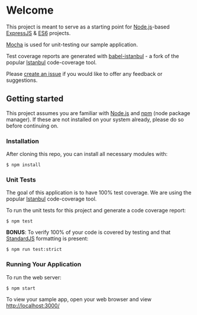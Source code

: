 # Welcome
This project is meant to serve as a starting point for [Node.js](https://nodejs.org)-based [ExpressJS](http://expressjs.com) & [ES6](https://nodejs.org/en/docs/es6/) projects.

[Mocha](https://mochajs.org) is used for unit-testing our sample application. 

Test coverage reports are generated with [babel-istanbul](https://www.npmjs.com/package/babel-istanbul) - a fork of the popular [Istanbul](https://www.npmjs.com/package/istanbul) code-coverage tool.

Please [create an issue](https://github.com/TheRobBrennan/express_es6_dashboard_starter/issues) if you would like to offer any feedback or suggestions.

## Getting started
This project assumes you are familiar with [Node.js](https://nodejs.org) and [npm](https://www.npmjs.com) (node package manager). If these are not installed on your system already, please do so before continuing on.

### Installation
After cloning this repo, you can install all necessary modules with:

    $ npm install

### Unit Tests
The goal of this application is to have 100% test coverage. We are using the popular [Istanbul](https://www.npmjs.com/package/istanbul) code-coverage tool. 

  To run the unit tests for this project and generate a code coverage report:

    $ npm test

  **BONUS**: To verify 100% of your code is covered by testing and that [StandardJS](http://standardjs.com) formatting is present:

    $ npm run test:strict

### Running Your Application
To run the web server:

    $ npm start

To view your sample app, open your web browser and view [http://localhost:3000/](http://localhost:3000/)
